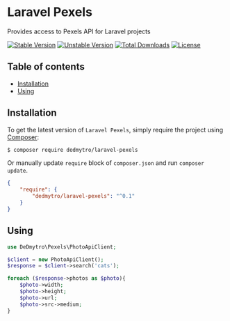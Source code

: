 # Laravel Pexels

Provides access to Pexels API for Laravel projects 

[![Stable Version][badge_stable]][link_packagist]
[![Unstable Version][badge_unstable]][link_packagist]
[![Total Downloads][badge_downloads]][link_packagist]
[![License][badge_license]][link_license]

## Table of contents

* [Installation](#installation)
* [Using](#using)

## Installation

To get the latest version of `Laravel Pexels`, simply require the project using [Composer](https://getcomposer.org):

```bash
$ composer require dedmytro/laravel-pexels
```

Or manually update `require` block of `composer.json` and run `composer update`.

```json
{
    "require": {
        "dedmytro/laravel-pexels": "^0.1"
    }
}
```

## Using
```php
use DeDmytro\Pexels\PhotoApiClient;

$client = new PhotoApiClient();
$response = $client->search('cats');

foreach ($response->photos as $photo){
    $photo->width;
    $photo->height;
    $photo->url;
    $photo->src->medium;
}
```

[badge_downloads]:      https://img.shields.io/packagist/dt/dedmytro/laravel-pexels.svg?style=flat-square

[badge_license]:        https://img.shields.io/packagist/l/dedmytro/laravel-pexels.svg?style=flat-square

[badge_stable]:         https://img.shields.io/github/v/release/dedmytro/laravel-pexels?label=stable&style=flat-square

[badge_unstable]:       https://img.shields.io/badge/unstable-dev--main-orange?style=flat-square

[link_license]:         LICENSE

[link_packagist]:       https://packagist.org/packages/dedmytro/laravel-pexels
